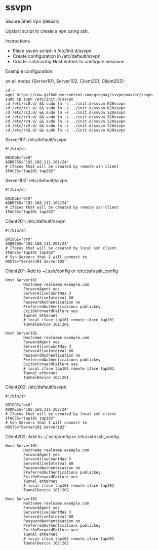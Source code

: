 # ssvpn
Secure Shell Vpn (debian)

Upstart script to create a vpn using ssh.

Instructions
- Place ssvpn script in /etc/init.d/ssvpn
- Create configuration in /etc/default/ssvpn
- Create .ssh/config Host entries to configure sessions 

Example configuration:

on all nodes (Server101, Server102, Client201, Client202):
```
cd ~
wget https://raw.githubusercontent.com/gregnuj/ssvpn/master/ssvpn
sudo cp svpn /etc/init.d/ssvpn
cd /etc/rc0.d/ && sudo ln -s ../init.d/ssvpn K20ssvpn
cd /etc/rc1.d/ && sudo ln -s ../init.d/ssvpn K20ssvpn
cd /etc/rc2.d/ && sudo ln -s ../init.d/ssvpn S20ssvpn
cd /etc/rc3.d/ && sudo ln -s ../init.d/ssvpn S20ssvpn
cd /etc/rc4.d/ && sudo ln -s ../init.d/ssvpn S20ssvpn
cd /etc/rc5.d/ && sudo ln -s ../init.d/ssvpn S20ssvpn
cd /etc/rc6.d/ && sudo ln -s ../init.d/ssvpn K20ssvpn
```

Server101: /etc/default/ssvpn
```
#!/bin/sh

BRIDGE="br0"
ADDRESS="192.168.111.101/24"
# Ifaces that will be created by remote ssh client
IFACES="tap201 tap202"
```

Server102: /etc/default/ssvpn
```
#!/bin/sh

BRIDGE="br0"
ADDRESS="192.168.111.102/24"
# Ifaces that will be created by remote ssh client
IFACES="tap201 tap202"
```

Client201: /etc/default/ssvpn
```
#!/bin/sh

BRIDGE="br0"
ADDRESS="192.168.111.201/24"
# Ifaces that will be created by local ssh client
IFACES="tap101 tap102"
# Ssh Servers that I will connect to
HOSTS="Server101 Server102"
```

Client201: Add to ~/.ssh/config or /etc/ssh/ssh_config
```
Host Server101
        Hostname realname.example.com
        ForwardAgent yes
        ServerAliveCountMax 3
        ServerAliveInterval 60
        PasswordAuthentication no
        PreferredAuthentications publickey
        ExitOnForwardFailure yes
        Tunnel ethernet
        # local iface tap101 remote iface tap201
        TunnelDevice 101:201
    
Host Server102
        Hostname realname.example.com
        ForwardAgent yes
        ServerAliveCountMax 3
        ServerAliveInterval 60
        PasswordAuthentication no
        PreferredAuthentications publickey
        ExitOnForwardFailure yes
        # local iface tap102 remote iface tap201
        Tunnel ethernet
        TunnelDevice 102:201
```

Client202: /etc/default/ssvpn
```
#!/bin/sh

BRIDGE="br0"
ADDRESS="192.168.111.202/24"
# Ifaces that will be created by local ssh client
IFACES="tap101 tap102"
# Ssh Servers that I will connect to
HOSTS="Server101 Server102"
```

Client202: Add to ~/.ssh/config or /etc/ssh/ssh_config
```
Host Server101
        Hostname realname.example.com
        ForwardAgent yes
        ServerAliveCountMax 3
        ServerAliveInterval 60
        PasswordAuthentication no
        PreferredAuthentications publickey
        ExitOnForwardFailure yes
        Tunnel ethernet
        # local iface tap101 remote iface tap202
        TunnelDevice 101:202
    
Host Server102
        Hostname realname.example.com
        ForwardAgent yes
        ServerAliveCountMax 3
        ServerAliveInterval 60
        PasswordAuthentication no
        PreferredAuthentications publickey
        ExitOnForwardFailure yes
        Tunnel ethernet
        # local iface tap102 remote iface tap202
        TunnelDevice 102:202
```
